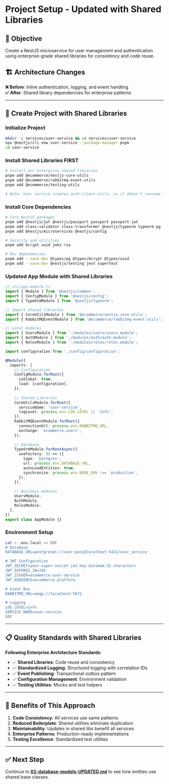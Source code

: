 # Project Setup - Updated with Shared Libraries

## 🎯 Objective

Create a NestJS microservice for user management and authentication using enterprise-grade shared libraries for consistency and code reuse.

## 🏗️ Architecture Changes

**❌ Before**: Inline authentication, logging, and event handling  
**✅ After**: Shared library dependencies for enterprise patterns

---

## 🔧 Create Project with Shared Libraries

### Initialize Project
```bash
mkdir -p services/user-service && cd services/user-service
npx @nestjs/cli new user-service --package-manager pnpm
cd user-service
```

### Install Shared Libraries FIRST
```bash
# Install our enterprise shared libraries
pnpm add @ecommerce/nestjs-core-utils
pnpm add @ecommerce/rabbitmq-event-utils
pnpm add @ecommerce/testing-utils

# Note: User service creates auth-client-utils, so it doesn't consume it
```

### Install Core Dependencies
```bash
# Core NestJS packages
pnpm add @nestjs/jwt @nestjs/passport passport passport-jwt
pnpm add class-validator class-transformer @nestjs/typeorm typeorm pg
pnpm add @nestjs/microservices @nestjs/config

# Security and utilities
pnpm add bcrypt uuid jwks-rsa

# Dev dependencies  
pnpm add --save-dev @types/pg @types/bcrypt @types/uuid
pnpm add --save-dev @nestjs/testing jest supertest
```

### Updated App Module with Shared Libraries

```typescript
// src/app.module.ts
import { Module } from '@nestjs/common';
import { ConfigModule } from '@nestjs/config';
import { TypeOrmModule } from '@nestjs/typeorm';

// Import shared libraries
import { CoreUtilsModule } from '@ecommerce/nestjs-core-utils';
import { RabbitMQEventModule } from '@ecommerce/rabbitmq-event-utils';

// Local modules
import { UsersModule } from './modules/users/users.module';
import { AuthModule } from './modules/auth/auth.module';
import { RolesModule } from './modules/roles/roles.module';

import configuration from './config/configuration';

@Module({
  imports: [
    // Configuration
    ConfigModule.forRoot({
      isGlobal: true,
      load: [configuration],
    }),
    
    // Shared Libraries
    CoreUtilsModule.forRoot({
      serviceName: 'user-service',
      logLevel: process.env.LOG_LEVEL || 'info',
    }),
    RabbitMQEventModule.forRoot({
      connectionUrl: process.env.RABBITMQ_URL,
      exchange: 'ecommerce.users',
    }),
    
    // Database
    TypeOrmModule.forRootAsync({
      useFactory: () => ({
        type: 'postgres',
        url: process.env.DATABASE_URL,
        autoLoadEntities: true,
        synchronize: process.env.NODE_ENV !== 'production',
      }),
    }),
    
    // Business modules
    UsersModule,
    AuthModule,
    RolesModule,
  ],
})
export class AppModule {}
```

### Environment Setup
```bash
cat > .env.local << EOF
# Database
DATABASE_URL=postgresql://user:pass@localhost:5432/user_service

# JWT Configuration  
JWT_SECRET=your-super-secret-jwt-key-minimum-32-characters
JWT_EXPIRES_IN=24h
JWT_ISSUER=ecommerce-user-service
JWT_AUDIENCE=ecommerce-platform

# Event Bus
RABBITMQ_URL=amqp://localhost:5672

# Logging
LOG_LEVEL=info
SERVICE_NAME=user-service
EOF
```

---

## 📋 Quality Standards with Shared Libraries

**Following Enterprise Architecture Standards**:
- ✅ **Shared Libraries**: Code reuse and consistency
- ✅ **Standardized Logging**: Structured logging with correlation IDs
- ✅ **Event Publishing**: Transactional outbox pattern
- ✅ **Configuration Management**: Environment validation
- ✅ **Testing Utilities**: Mocks and test helpers

---

## 🎯 Benefits of This Approach

1. **Code Consistency**: All services use same patterns
2. **Reduced Boilerplate**: Shared utilities eliminate duplication  
3. **Maintainability**: Updates in shared libs benefit all services
4. **Enterprise Patterns**: Production-ready implementations
5. **Testing Excellence**: Standardized test utilities

---

## ✅ Next Step

Continue to **[02-database-models-UPDATED.md](./02-database-models-UPDATED.md)** to see how entities use shared base classes.